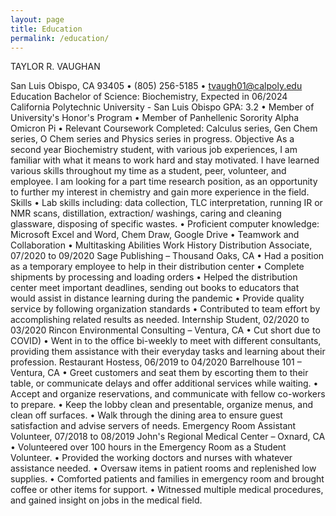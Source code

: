 ```yaml
---
layout: page
title: Education
permalink: /education/
---
```


TAYLOR R. VAUGHAN
 
 
   San Luis Obispo, CA 93405 • (805) 256-5185 • tvaugh01@calpoly.edu  
Education
Bachelor of Science: Biochemistry, Expected in 06/2024 
California Polytechnic University - San Luis Obispo
GPA: 3.2
•	Member of University's Honor's Program
•	Member of Panhellenic Sorority Alpha Omicron Pi
•	Relevant Coursework Completed: Calculus series, Gen Chem series, O Chem series and Physics series in progress.
Objective
As a second year Biochemistry student, with various job experiences, I am familiar with what it means to work hard and stay motivated. I have learned various skills throughout my time as a student, peer, volunteer, and employee. I am looking for a part time research position, as an opportunity to further my interest in chemistry and gain more experience in the field.
Skills
•	Lab skills including: data collection, TLC interpretation, running IR or NMR scans, distillation, extraction/ washings, caring and cleaning glassware, disposing of specific wastes.
•	Proficient computer knowledge: Microsoft Excel and Word, Chem Draw, Google Drive	•	Teamwork and Collaboration
•	Multitasking Abilities
Work History
Distribution Associate, 07/2020 to 09/2020 
Sage Publishing – Thousand Oaks, CA
•	Had a position as a temporary employee to help in their distribution center
•	Complete shipments by processing and loading orders
•	Helped the distribution center meet important deadlines, sending out books to educators that would assist in distance learning during the pandemic
•	Provide quality service by following organization standards
•	Contributed to team effort by accomplishing related results as needed.
Internship Student, 02/2020 to 03/2020 
Rincon Environmental Consulting – Ventura, CA
•	Cut short due to COVID)
•	Went in to the office bi-weekly to meet with different consultants, providing them assistance with their everyday tasks and learning about their profession.
Restaurant Hostess, 06/2019 to 04/2020 
Barrelhouse 101 – Ventura, CA
•	Greet customers and seat them by escorting them to their table, or communicate delays and offer additional services while waiting.
•	Accept and organize reservations, and communicate with fellow co-workers to prepare.
•	Keep the lobby clean and presentable, organize menus, and clean off surfaces.
•	Walk through the dining area to ensure guest satisfaction and advise servers of needs.
Emergency Room Assistant Volunteer, 07/2018 to 08/2019 
John's Regional Medical Center – Oxnard, CA
•	Volunteered over 100 hours in the Emergency Room as a Student Volunteer.
•	Provided the working doctors and nurses with whatever assistance needed.
•	Oversaw items in patient rooms and replenished low supplies.
•	Comforted patients and families in emergency room and brought coffee or other items for support.
•	Witnessed multiple medical procedures, and gained insight on jobs in the medical field.

